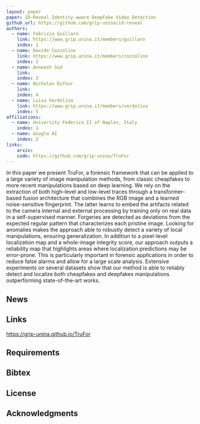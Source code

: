 ```yaml
---
layout: paper
paper: ID-Reveal Identity-aware DeepFake Video Detection
github_url: https://github.com/grip-unina/id-reveal
authors:  
  - name: Fabrizio Guillaro
    link: https://www.grip.unina.it/members/guillaro
    index: 1
  - name: Davide Cozzolino
    link: https://www.grip.unina.it/members/cozzolino
    index: 2
  - name: Avneesh Sud
    link: 
    index: 3
  - name: Nicholas Dufour
    link: 
    index: 4
  - name: Luisa Verdoliva
    link: https://www.grip.unina.it/members/verdoliva
    index: 5
affiliations: 
  - name: University Federico II of Naples, Italy
    index: 1
  - name: Google AI
    index: 2
links:
    arxiv: 
    code: https://github.com/grip-unina/TruFor
---
```


<!-- <center><img src="./header.jpg" alt="header" height="200" /></center> -->
In this paper we present TruFor, a forensic framework that can be applied to a large variety of image manipulation methods, from classic cheapfakes to more recent manipulations based on deep learning. We rely on the extraction of both high-level and low-level traces through a transformer-based fusion architecture that combines the RGB image and a learned noise-sensitive fingerprint. The latter learns to embed the artifacts related to the camera internal and external processing by training only on real data in a self-supervised manner. Forgeries are detected as deviations from the expected regular pattern that characterizes each pristine image. Looking for anomalies makes the approach able to robustly detect a variety of local manipulations, ensuring generalization. In addition to a pixel-level localization map and a whole-image integrity score, our approach outputs a reliability map that highlights areas where localization predictions may be error-prone. This is particularly important in forensic applications in order to reduce false alarms and allow for a large scale analysis. Extensive experiments on several datasets show that our method is able to reliably detect and localize both cheapfakes and deepfakes manipulations outperforming state-of-the-art works. 

## News

<!-- *   2022-12-21: Paper is uploaded on arXiv -->

## Links

https://grip-unina.github.io/TruFor

## Requirements

## Bibtex
<!-- 
```javascript
@article{Guillaro2022_trufor,
  title={},
  author={},
  journal={arXiv preprint arXiv:},
  year={2022}
}
```
 -->
 
 ## License
 
 ## Acknowledgments
